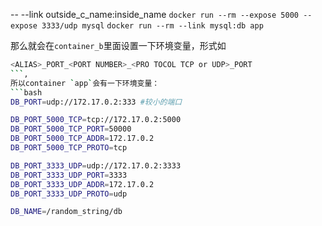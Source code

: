 -- --link outside_c_name:inside_name
  `docker run --rm --expose 5000 --expose 3333/udp mysql`
  `docker run --rm --link mysql:db app`
  
  那么就会在`container_b`里面设置一下环境变量，形式如
  ```bash
  <ALIAS>_PORT_<PORT NUMBER>_<PRO TOCOL TCP or UDP>_PORT
  ```,
  所以container `app`会有一下环境变量：
 ```bash
 DB_PORT=udp://172.17.0.2:333 #较小的端口
 
 DB_PORT_5000_TCP=tcp://172.17.0.2:5000
 DB_PORT_5000_TCP_PORT=50000
 DB_PORT_5000_TCP_ADDR=172.17.0.2
 DB_PORT_5000_TCP_PROTO=tcp
 
 DB_PORT_3333_UDP=udp://172.17.0.2:3333
 DB_PORT_3333_UDP_PORT=3333
 DB_PORT_3333_UDP_ADDR=172.17.0.2
 DB_PORT_3333_UDP_PROTO=udp
 
 DB_NAME=/random_string/db
 ```
